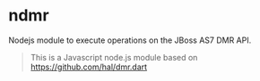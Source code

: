 # ndmr

Nodejs module to execute operations on the JBoss AS7 DMR API.

> This is a Javascript node.js module based on https://github.com/hal/dmr.dart